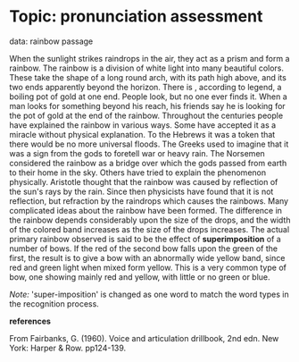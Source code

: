 # Topic: pronunciation assessment

data: rainbow passage

When the sunlight strikes raindrops in the air, they act as a prism and form a rainbow. The rainbow is a division of white light into many beautiful colors. These take the shape of a long round arch, with its path high above, and its two ends apparently beyond the horizon. There is , according to legend, a boiling pot of gold at one end. People look, but no one ever finds it. When a man looks for something beyond his reach, his friends say he is looking for the pot of gold at the end of the rainbow. Throughout the centuries people have explained the rainbow in various ways. Some have accepted it as a miracle without physical explanation. To the Hebrews it was a token that there would be no more universal floods. The Greeks used to imagine that it was a sign from the gods to foretell war or heavy rain. The Norsemen considered the rainbow as a bridge over which the gods passed from earth to their home in the sky. Others have tried to explain the phenomenon physically. Aristotle thought that the rainbow was caused by reflection of the sun's rays by the rain. Since then physicists have found that it is not reflection, but refraction by the raindrops which causes the rainbows. Many complicated ideas about the rainbow have been formed. The difference in the rainbow depends considerably upon the size of the drops, and the width of the colored band increases as the size of the drops increases. The actual primary rainbow observed is said to be the effect of **superimposition** of a number of bows. If the red of the second bow falls upon the green of the first, the result is to give a bow with an abnormally wide yellow band, since red and green light when mixed form yellow. This is a very common type of bow, one showing mainly red and yellow, with little or no green or blue.

_Note:_ 'super-imposition' is changed as one word to match the word types in the recognition process.


**references**

From Fairbanks, G. (1960). Voice and articulation drillbook, 2nd edn. New York:
Harper & Row. pp124-139.
